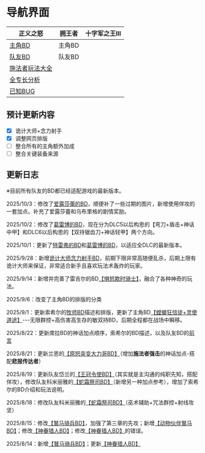 # 导航界面

| 正义之怒                                     | 拥王者 | 十字军之王III |
| -------------------------------------------- | ------ | ------------- |
| [主角BD](Wotr/Wotr-BD-Ldr/)                  | 主角BD |               |
| [队友BD](Wotr/Wotr-BD-Tm8/)                  | 队友BD |               |
| [施法者玩法大全](/Wotr/Wotr-Analysis-Spell/) |        |               |
| [全专长分析](/Wotr/Wotr-Analysis-Feature/)   |        |               |
| [已知BUG](/Wotr/Wotr-Bug-Statistics)         |        |               |



## 预计更新内容

- [x] 诡计大师+念力射手
- [x] 调整网页排版
- [ ] 整合所有的主角额外加成
- [ ] 整合关键装备来源

## 更新日志

※目前所有队友的BD都已经适配游戏的最新版本。

2025/10/3：修改了[爱露莎蕾的BD](Wotr/Wotr-BD-Tm8/Arueshalae)，顺便补了一些过期的图片，新增使用佯攻的一套加点。补充了爱露莎蕾和乌布里格的剧情奖励。

2025/10/2：修改了[葛雷博的BD](Wotr/Wotr-BD-Tm8/Greybor)，现在分为DLC5以后构思的【弯刀+盾击+神话中甲】和DLC6以后构思的【双持锯齿刀+神话轻甲】两个方向。

2025/10/1：更新了[特雷弗的BD](Wotr/Wotr-BD-Tm8/Trever)和[葛雷博的BD](Wotr/Wotr-BD-Tm8/Greybor)，以适应全DLC的最新版本。

2025/9/28：新增[诡计大师念力射手BD](Wotr/Wotr-BD-Ldr/Kineticist#念力射手)，前期下限非常高随便乱杀，后期上限有诡计大师来保证，非常适合新手且喜欢玩法术轰炸的玩家。

2025/9/14：新增并完善了雷吉尔的BD[【惧怒欺时骑士】](Wotr/Wotr-BD-Tm8/Regill)，融合了各种神奇的玩法。

2025/9/6：改变了主角BD的排版的分类

2025/9/1：更新索希尔的[牧师BD](Wotr/Wotr-BD-Tm8/Sosiel)描述和排版，更新了主角BD[【螳螂狂信徒+灵使道途】](Wotr/Wotr-BD-Ldr/Warpriest)---无限群控+高伤害高生存的敏双持BD，后期全程都在战场中瞬移。

2025/8/22：更新席拉BD的神话加点顺序，索希尔的BD描述，以及队友BD的[前言](Wotr/Wotr-BD-Tm8/)

2025/8/21：更新兰恩的[【原怒突变大力哥BD】](Wotr/Wotr-BD-Tm8/Lann#原怒突变大力哥)（增加**施法者强击**的神话加点-搭配**悲报传达者**）

2025/8/19：更新队友岱兰的[【王冠令使BD】](Wotr/Wotr-BD-Tm8/Daeran)（其实就是主沟通的纯职先知，搭配佯攻），修改队友科米丽雅的[【蛇霜祭司BD】](Wotr/Wotr-BD-Tm8/Camellia)（新增另一种加点参考），增加了索希尔的BD介绍和玩法说明。

2025/8/18：修改队友科米丽雅的[【蛇霜祭司BD】](Wotr/Wotr-BD-Tm8/Camellia)（巫术辅助+咒法群控+射线攻坚）

2025/8/15：修改[【鷲马骑兵BD】](Wotr/Wotr-BD-Ldr/Hippogriff)，加强了第三章的先攻；新增[【动物伙伴鷲马BD】](Wotr/Wotr-BD-Ldr/Hippogriff#动物伙伴鷲马的加点)；修改[【神眷猎人BD】](Wotr/Wotr-BD-Ldr/README#近战神眷猎人)；修改[【神眷猎人BD】](Wotr/Wotr-BD-Ldr/README#近战神眷猎人)的错误。

2025/8/14：新增[【鷲马骑兵BD】](Wotr/Wotr-BD-Ldr/Hippogriff)；更新[【神眷猎人BD】](Wotr/Wotr-BD-Ldr/README#近战神眷猎人)
